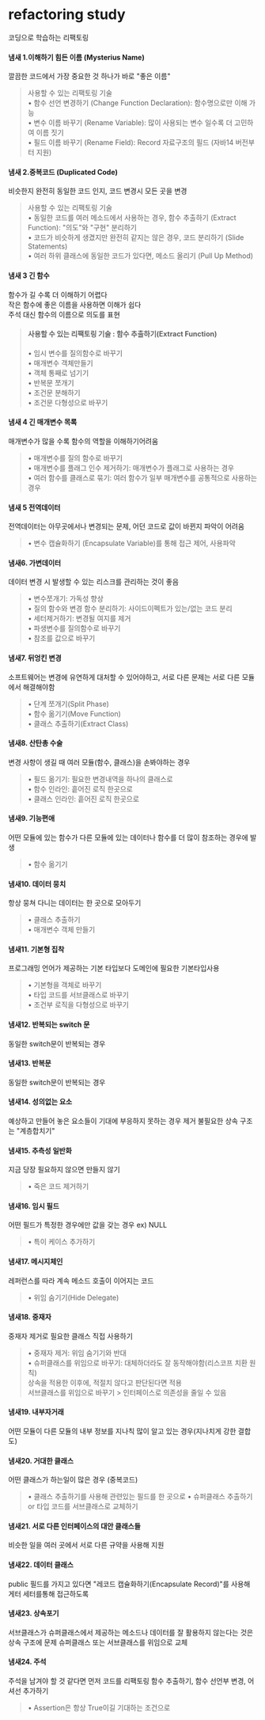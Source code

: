# refactoring study
코딩으로 학습하는 리팩토링

#### 냄새 1.이해하기 힘든 이름 (Mysterius Name)
깔끔한 코드에서 가장 중요한 것 하나가 바로 "좋은 이름"

> 사용할 수 있는 리팩토링 기술 <br>
> • 함수 선언 변경하기 (Change Function Declaration): 함수명으로만 이해 가능 <br>
> • 변수 이름 바꾸기 (Rename Variable): 많이 사용되는 변수 일수록 더 고민하여 이름 짓기 <br>
> • 필드 이름 바꾸기 (Rename Field): Record 자료구조의 필드 (자바14 버전부터 지원)


#### 냄새 2.중복코드 (Duplicated Code)
비슷한지 완전히 동일한 코드 인지, 코드 변경시 모든 곳을 변경

> 사용할 수 있는 리팩토링 기술 <br>
> • 동일한 코드를 여러 메소드에서 사용하는 경우, 함수 추출하기 (Extract Function): "의도"와 "구현" 분리하기 <br>
> • 코드가 비슷하게 생겼지만 완전히 같지는 않은 경우, 코드 분리하기 (Slide Statements) <br>
> • 여러 하위 클래스에 동일한 코드가 있다면, 메소드 올리기 (Pull Up Method) 

#### 냄새 3 긴 함수
함수가 길 수록 더 이해하기 어렵다<br>
작은 함수에 좋은 이름을 사용하면 이해가 쉽다<br>
주석 대신 함수의 이름으로 의도를 표현<br>
> #### 사용할 수 있는 리팩토링 기술 : 함수 추출하기(Extract Function)
> • 임시 변수를 질의함수로 바꾸기<br>
> • 매개변수 객체만들기<br>
> • 객체 통째로 넘기기<br>
> • 반복문 쪼개기<br>
> • 조건문 분해하기<br>
> • 조건문 다형성으로 바꾸기<br> 

#### 냄새 4 긴 매개변수 목록
매개변수가 많을 수록 함수의 역할을 이해하기어려움
> • 매개변수를 질의 함수로 바꾸기<br>
> • 매개변수를 플래그 인수 제거하기: 매개변수가 플래그로 사용하는 경우<br>
> • 여러 함수를 클래스로 묶기: 여러 함수가 일부 매개변수를 공통적으로 사용하는 경우<br>

#### 냄새 5 전역데이터
전역데이터는 아무곳에서나 변경되는 문제, 어던 코드로 값이 바뀐지 파악이 어려움
> • 변수 캡슐화하기 (Encapsulate Variable)를 통해 접근 제어, 사용파악

#### 냄새6. 가변데이터
데이터 변경 시 발생할 수 있는 리스크를 관리하는 것이 좋음
> • 변수쪼개기: 가독성 향상<br>
> • 질의 함수와 변경 함수 분리하기: 사이드이펙트가 있는/없는 코드 분리<br>
> • 세터제거하기: 변경될 여지를 제거<br>
> • 파생변수를 질의함수로 바꾸기<br>
> • 참조를 값으로 바꾸기<br>

#### 냄새7. 뒤엉킨 변경
소프트웨어는 변경에 유연하게 대처할 수 있어야하고, 서로 다른 문제는 서로 다른 모듈에서 해결해야함
> • 단계 쪼개기(Split Phase)<br>
> • 함수 옮기기(Move Function)<br>
> • 클래스 추출하기(Extract Class)<br>
 
#### 냄새8. 산탄총 수술
변경 사항이 생길 때 여러 모듈(함수, 클래스)을 손봐야하는 경우
> • 필드 옮기기: 필요한 변경내역을 하나의 클래스로<br>
> • 함수 인라인: 흩어진 로직 한곳으로<br>
> • 클래스 인라인: 흩어진 로직 한곳으로<br>
 
#### 냄새9. 기능편애
어떤 모듈에 있는 함수가 다른 모듈에 있는 데이터나 함수를 더 많이 참조하는 경우에 발생
> • 함수 옮기기<br>

#### 냄새10. 데이터 뭉치
항상 뭉쳐 다니는 데이터는 한 곳으로 모아두기
> • 클래스 추출하기<br>
> • 매개변수 객체 만들기<br>
 
#### 냄새11. 기본형 집착
프로그래밍 언어가 제공하는 기본 타입보다 도메인에 필요한 기본타입사용
> • 기본형을 객체로 바꾸기<br>
> • 타입 코드를 서브클래스로 바꾸기<br>
> • 조건부 로직을 다형성으로 바꾸기<br>

#### 냄새12. 반복되는 switch 문
동일한 switch문이 반복되는 경우

#### 냄새13. 반복문
동일한 switch문이 반복되는 경우

#### 냄새14. 성의없는 요소
예상하고 만들어 놓은 요소들이 기대에 부응하지 못하는 경우 제거
불필요한 상속 구조는 "계층합치기"

#### 냄새15. 추측성 일반화
지금 당장 필요하지 않으면 만들지 않기
> • 죽은 코드 제거하기<br>

#### 냄새16. 임시 필드
어떤 필드가 특정한 경우에만 값을 갖는 경우 ex) NULL
> • 특이 케이스 추가하기<br>

#### 냄새17. 메시지체인
레퍼런스를 따라 계속 메소드 호출이 이어지는 코드 
> • 위임 숨기기(Hide Delegate) <br>

#### 냄새18. 중재자
중재자 제거로 필요한 클래스 직접 사용하기
> • 중재자 제거: 위임 숨기기와 반대 <br>
> • 슈퍼클래스를 위임으로 바꾸기: 대체하더라도 잘 동작해야함(리스코프 치환 원칙)<br>
> 상속을 적용한 이후에, 적절치 않다고 판단된다면 적용<br>
> 서브클래스를 위임으로 바꾸기 > 인터페이스로 의존성을 줄일 수 있음

#### 냄새19. 내부자거래
어떤 모듈이 다른 모듈의 내부 정보를 지나칙 많이 알고 있는 경우(지나치게 강한 결합도)

#### 냄새20. 거대한 클래스
어떤 클래스가 하는일이 많은 경우 (중복코드)
> • 클래스 추출하기를 사용해 관련있는 필드를 한 곳으로
> • 슈퍼클래스 추출하기 or 타입 코드를 서브클래스로 교체하기

#### 냄새21. 서로 다른 인터페이스의 대안 클래스들
비슷한 일을 여러 곳에서 서로 다른 규약을 사용해 지원

#### 냄새22. 데이터 클래스
public 필드를 가지고 있다면 "레코드 캡슐화하기(Encapsulate Record)"를 사용해 게터 세터를통해 접근하도록

#### 냄새23. 상속포기
서브클래스가 슈퍼클래스에서 제공하는 메소드나 데이터를 잘 활용하지 않는다는 것은 상속 구조에 문제
슈퍼클래스 또는 서브클래스를 위임으로 교체


#### 냄새24. 주석
주석을 남겨야 할 것 같다면 먼저 코드를 리팩토링
함수 추출하기, 함수 선언부 변경, 어셔선 추가하기 
> • Assertion은 항상 True이길 기대하는 조건으로